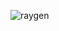 ![raygen](https://github.com/thepercentageguy/RayGen/blob/master/assets/sprites/RAYGEN.png?raw=true)